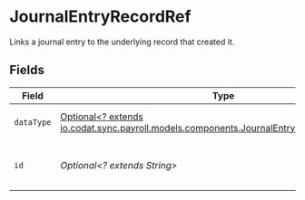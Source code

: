 # JournalEntryRecordRef

Links a journal entry to the underlying record that created it.


## Fields

| Field                                                                                                                                                 | Type                                                                                                                                                  | Required                                                                                                                                              | Description                                                                                                                                           | Example                                                                                                                                               |
| ----------------------------------------------------------------------------------------------------------------------------------------------------- | ----------------------------------------------------------------------------------------------------------------------------------------------------- | ----------------------------------------------------------------------------------------------------------------------------------------------------- | ----------------------------------------------------------------------------------------------------------------------------------------------------- | ----------------------------------------------------------------------------------------------------------------------------------------------------- |
| `dataType`                                                                                                                                            | [Optional<? extends io.codat.sync.payroll.models.components.JournalEntryRecordRefDataType>](../../models/components/JournalEntryRecordRefDataType.md) | :heavy_minus_sign:                                                                                                                                    | Name of underlying data type.                                                                                                                         | transfers                                                                                                                                             |
| `id`                                                                                                                                                  | *Optional<? extends String>*                                                                                                                          | :heavy_minus_sign:                                                                                                                                    | 'id' of the underlying record or data type.                                                                                                           |                                                                                                                                                       |